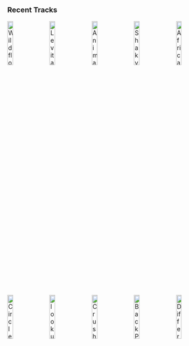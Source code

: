 ### Recent Tracks
[<img src='https://lastfm.freetls.fastly.net/i/u/300x300/5c96bec18624aaa8360eea0fc1319dcf.png' width='16%' height='16%' alt='Wildflower'>](https://www.last.fm/music/5%2bseconds%2bof%2bsummer/_/wildflower)&nbsp;&nbsp;&nbsp;&nbsp;[<img src='https://lastfm.freetls.fastly.net/i/u/300x300/cc5b026708617aca94c4c5854f906bab.png' width='16%' height='16%' alt='Levitating'>](https://www.last.fm/music/dua%2blipa/_/levitating)&nbsp;&nbsp;&nbsp;&nbsp;[<img src='https://lastfm.freetls.fastly.net/i/u/300x300/c9ce451cfd343d1a3bc7762676cd3667.png' width='16%' height='16%' alt='Animals'>](https://www.last.fm/music/coast%2bmodern/_/animals)&nbsp;&nbsp;&nbsp;&nbsp;[<img src='https://lastfm.freetls.fastly.net/i/u/300x300/3df761a99bed15d02bfee7e86f276bac.png' width='16%' height='16%' alt='Shaky Ground'>](https://www.last.fm/music/freedom%2bfry/_/shaky%2bground)&nbsp;&nbsp;&nbsp;&nbsp;[<img src='https://lastfm.freetls.fastly.net/i/u/300x300/accb1e554ea0afbac1fcc02a7413ed87.png' width='16%' height='16%' alt='Africa'>](https://www.last.fm/music/toto/_/africa)&nbsp;&nbsp;&nbsp;&nbsp;<br>[<img src='https://lastfm.freetls.fastly.net/i/u/300x300/8d5a82de4881fa8e068b18eb7bbfd30b.png' width='16%' height='16%' alt='Circles'>](https://www.last.fm/music/post%2bmalone/_/circles)&nbsp;&nbsp;&nbsp;&nbsp;[<img src='https://lastfm.freetls.fastly.net/i/u/300x300/6b82053fe8ba98a9210ebaeec430efc8.png' width='16%' height='16%' alt='look up'>](https://www.last.fm/music/joy%2boladokun/_/look%2bup)&nbsp;&nbsp;&nbsp;&nbsp;[<img src='https://lastfm.freetls.fastly.net/i/u/300x300/fb1b0454084418449be79f771ecfcc25.png' width='16%' height='16%' alt='Crush'>](https://www.last.fm/music/tessa%2bviolet/_/crush)&nbsp;&nbsp;&nbsp;&nbsp;[<img src='https://lastfm.freetls.fastly.net/i/u/300x300/69ca11c7f9235cb2e31a030cf5efca98.png' width='16%' height='16%' alt='Back Pocket'>](https://www.last.fm/music/vulfpeck/_/back%2bpocket)&nbsp;&nbsp;&nbsp;&nbsp;[<img src='https://lastfm.freetls.fastly.net/i/u/300x300/d235e5e2780fefef901cd8c2d185f877.png' width='16%' height='16%' alt='Different Colors'>](https://www.last.fm/music/walk%2bthe%2bmoon/_/different%2bcolors)&nbsp;&nbsp;&nbsp;&nbsp;<br>